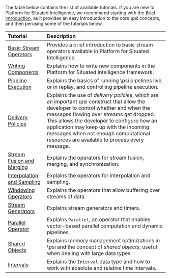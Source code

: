 The table below contains the list of available tutorials. If you are new to Platform for Situated Intelligence, we recommend starting with the [Brief Introduction](Brief-Introduction), as it provides an easy introduction to the core \\psi concepts, and then perusing some of the tutorials below.

| Tutorial | Description |
| :---- | :----------------- |
| [Basic Stream Operators](Basic-Stream-Operators) | Provides a brief introduction to basic stream operators available in Platform for Situated Intelligence. |
| [Writing Components](Writing-Components) | Explains how to write new components in the Platform for Situated Intelligence framework. | 
| [Pipeline Execution](Pipeline-Execution) | Explains the basics of running \psi pipelines live, or in replay, and controlling pipeline execution. |
| [Delivery Policies](Delivery-Policies) | Explains the use of _delivery policies_, which are an important \\psi construct that allow the developer to control whether and when the messages flowing over streams get dropped. This allows the developer to configure how an application may keep up with the incoming messages when not enough computational resources are available to process every message. |
| [Stream Fusion and Merging](Stream-Fusion-and-Merging) | Explains the operators for stream fusion, merging, and synchronization. |
| [Interpolation and Sampling](Interpolation-and-Sampling) | Explains the operators for interpolation and sampling. |
| [Windowing Operators](Windowing-Operators) | Explains the operators that allow buffering over streams of data. |
| [Stream Generators](Stream-Generators) | Explains stream generators and timers. |
| [Parallel Operator](Parallel-Operator) | Explains `Parallel`, an operator that enables vector-based parallel computation and dynamic pipelines. |
| [Shared Objects](Shared-Objects) | Explains memory management optimizations in \\psi and the concept of _shared objects_, useful when dealing with large data types |
| [Intervals](Intervals) | Explains the `Interval` data type and how to work with absolute and relative time intervals. |
